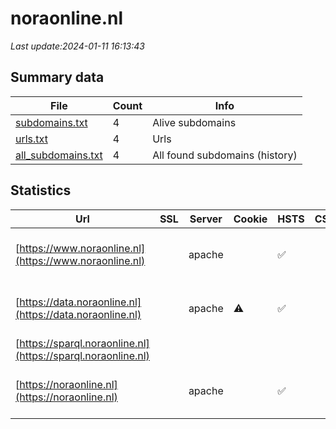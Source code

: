 # noraonline.nl
*Last update:2024-01-11 16:13:43*
## Summary data
| File       | Count | Info |
|------------|-------|------|
|[subdomains.txt](/data/noraonline/subdomains.txt)|4|Alive subdomains|
|[urls.txt](/data/noraonline/urls.txt)|4|Urls|
|[all_subdomains.txt](/data/noraonline/all_subdomains.txt)|4|All found subdomains (history)|
## Statistics
| Url | SSL | Server | Cookie | HSTS | CSP | XFO | XXP | RP | Tech |
|------------|-------|------|------|------|------|------|------|------|------|
|[https://www.noraonline.nl](https://www.noraonline.nl)| |apache| |:white_check_mark: | |:white_check_mark: | |:white_check_mark: |Apache HTTP Server H...|
|[https://data.noraonline.nl](https://data.noraonline.nl)| |apache|:warning: |:white_check_mark: | |:white_check_mark: | |:white_check_mark: |Apache HTTP Server H...|
|[https://sparql.noraonline.nl](https://sparql.noraonline.nl)| | | | | | | |:white_check_mark: ||
|[https://noraonline.nl](https://noraonline.nl)| |apache| |:white_check_mark: | |:white_check_mark: | |:white_check_mark: |Apache HTTP Server H...|